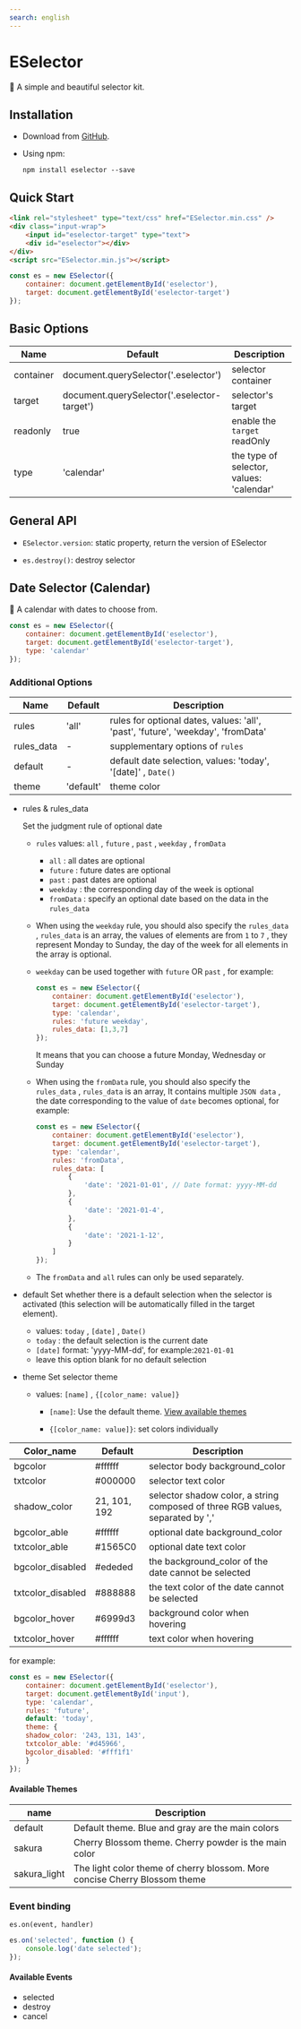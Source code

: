 ```yaml
---
search: english
---
```


# ESelector

 🍡 A simple and beautiful selector kit.

## Installation

 + Download from [GitHub](https://github.com/Eling486/ESelector/releases).

 + Using npm:

    ```
    npm install eselector --save
    ```

## Quick Start

```html
<link rel="stylesheet" type="text/css" href="ESelector.min.css" />
<div class="input-wrap">
    <input id="eselector-target" type="text">
    <div id="eselector"></div>
</div>
<script src="ESelector.min.js"></script>
```

```js
const es = new ESelector({
    container: document.getElementById('eselector'),
    target: document.getElementById('eselector-target')
});
```

## Basic Options

Name | Default | Description
----|-------|----
container | document.querySelector('.eselector') | selector container
target | document.querySelector('.eselector-target') | selector's target
readonly | true | enable the `target` readOnly
type | 'calendar' | the type of selector, values: 'calendar'

## General API

+ `ESelector.version`: static property, return the version of ESelector

+ `es.destroy()`: destroy selector

## Date Selector (Calendar)

 📅 A calendar with dates to choose from.

```js
const es = new ESelector({
    container: document.getElementById('eselector'),
    target: document.getElementById('eselector-target'),
    type: 'calendar'
});
```

### Additional Options

Name | Default | Description
----|-------|----
rules | 'all' | rules for optional dates, values: 'all', 'past', 'future', 'weekday', 'fromData'
rules_data | - | supplementary options of `rules`
default | - | default date selection, values: 'today', '[date]' , `Date()`
theme | 'default' | theme color

+ rules & rules_data

    Set the judgment rule of optional date

    + `rules` values: `all` , `future` , `past` , `weekday` , `fromData`
        + `all` : all dates are optional
        + `future` : future dates are optional
        + `past` : past dates are optional
        + `weekday` : the corresponding day of the week is optional
        + `fromData` : specify an optional date based on the data in the `rules_data`
    + When using the `weekday` rule, you should also specify the `rules_data` , `rules_data` is an array, the values of elements are from `1` to `7` , they represent Monday to Sunday, the day of the week for all elements in the array is optional.
    + `weekday` can be used together with `future` OR `past` , for example:

        ```js
        const es = new ESelector({
            container: document.getElementById('eselector'),
            target: document.getElementById('eselector-target'),
            type: 'calendar',
            rules: 'future weekday',
            rules_data: [1,3,7]
        });
        ```
        It means that you can choose a future Monday, Wednesday or Sunday
	
	+ When using the `fromData` rule, you should also specify the `rules_data` , `rules_data` is an array, It contains multiple `JSON data` , the date corresponding to the value of `date` becomes optional, for example:

        ```js
        const es = new ESelector({
            container: document.getElementById('eselector'),
            target: document.getElementById('eselector-target'),
            type: 'calendar',
            rules: 'fromData',
            rules_data: [
                {
                    'date': '2021-01-01', // Date format: yyyy-MM-dd
                },
                {
                    'date': '2021-01-4',
                },
                {
                    'date': '2021-1-12',
                }
            ]
        });
        ```

    + The `fromData` and `all` rules can only be used separately.



+ default
    Set whether there is a default selection when the selector is activated (this selection will be automatically filled in the target element).
    + values: `today` , `[date]` , `Date()`
    + `today` : the default selection is the current date
    + `[date]` format: 'yyyy-MM-dd', for example:`2021-01-01`
    + leave this option blank for no default selection



+ theme
    Set selector theme
    + values:  `[name]` , `{[color_name: value]}`
        - `[name]`:  Use the default theme. [View available themes](https://eselector.js.org/#/home?id=available-themes)
		
        - `{[color_name: value]}`: set colors individually
		
Color_name | Default | Description
----|------|----
bgcolor | #ffffff | selector body background_color
txtcolor | #000000 | selector text color
shadow_color | 21, 101, 192 | selector shadow color, a string composed of three RGB values, separated by ','
bgcolor_able | #ffffff | optional date background_color
txtcolor_able | #1565C0 | optional date text color
bgcolor_disabled | #ededed | the background_color of the date cannot be selected
txtcolor_disabled | #888888 | the text color of the date cannot be selected
bgcolor_hover | #6999d3 | background color when hovering
txtcolor_hover | #ffffff | text color when hovering

for example:

```js
const es = new ESelector({
	container: document.getElementById('eselector'),
	target: document.getElementById('input'),
	type: 'calendar',
	rules: 'future',
	default: 'today',
	theme: {
	shadow_color: '243, 131, 143',
	txtcolor_able: '#d45966',
	bgcolor_disabled: '#fff1f1'
	}
});
```
			
#### Available Themes

name | Description
----|----
default | Default theme. Blue and gray are the main colors
sakura | Cherry Blossom theme. Cherry powder is the main color
sakura_light | The light color theme of cherry blossom. More concise Cherry Blossom theme

### Event binding

`es.on(event, handler)`

```js
es.on('selected', function () {
    console.log('date selected');
});
```

#### Available Events

- selected
- destroy
- cancel